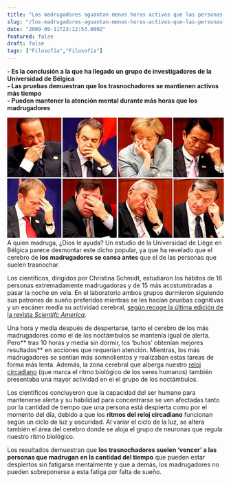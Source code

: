 ```yaml
---
title: "Los madrugadores aguantan menos horas activos que las personas con hábitos nocturnos"
slug: "/los-madrugadores-aguantan-menos-horas-activos-que-las-personas-con-habitos-nocturnos"
date: "2009-09-11T23:12:53.000Z"
featured: false
draft: false
tags: ["Filosofía","Filosofía"]
---
```



**- Es la conclusión a la que ha llegado un grupo de investigadores de la Universidad de Bélgica**  
**- Las pruebas demuestran que los trasnochadores se mantienen activos más tiempo**  
**- Pueden mantener la atención mental durante más horas que los madrugadores**

[![1252667879222](./images/1252667879222_y4spi5.jpg "1252667879222")](http://gazpachu.com/wp-content/uploads/2009/09/1252667879222.jpg)A quien madruga, ¿Dios le ayuda? Un estudio de la Universidad de Liège en Bélgica parece desmontar este dicho popular, ya que ha revelado que el cerebro de **los madrugadores se cansa antes** que el de las personas que suelen trasnochar.

Los científicos, dirigidos por Christina Schmidt, estudiaron los hábitos de 16 personas extremadamente madrugadoras y de 15 más acostumbradas a pasar la noche en vela. En el laboratorio ambos grupos durmieron siguiendo sus patrones de sueño preferidos mientras se les hacían pruebas cognitivas y un escáner medía su actividad cerebral, [según recoge la última edición de la revista *Scientifc America*](http://www.scientificamerican.com/).

Una hora y media después de despertarse, tanto el cerebro de los más madrugadores como el de los noctámbulos se mantenía igual de alerta. Pero** tras 10 horas y media sin dormir, los ‘buhos’ obtenían mejores resultados** en acciones que requerían atención. Mientras, los más madrugadores se sentían más somnolientos y realizaban estas tareas de forma más lenta. Además, la zona cerebral que alberga nuestro [reloj circadiano](http://es.wikipedia.org/wiki/Reloj_circadiano) (que marca el ritmo biológico de los seres humanos) también presentaba una mayor actividad en el el grupo de los noctámbulos.

Los científicos concluyeron que la capacidad del ser humano para mantenerse alerta y su habilidad para concentrarse se ven afectadas tanto por la cantidad de tiempo que una persona está despierta como por el momento del día, debido a que los **ritmos del reloj circadiano** funcionan según un ciclo de luz y oscuridad. Al variar el ciclo de la luz, se altera también el área del cerebro donde se aloja el grupo de neuronas que regula nuestro ritmo biológico.

Los resultados demuestran que **los trasnochadores suelen ‘vencer’ a las personas que madrugan en la cantidad del tiempo** que pueden estar despiertos sin fatigarse mentalmente y que a demás, los madrugadores no pueden sobreponerse a esta fatiga por falta de sueño.



